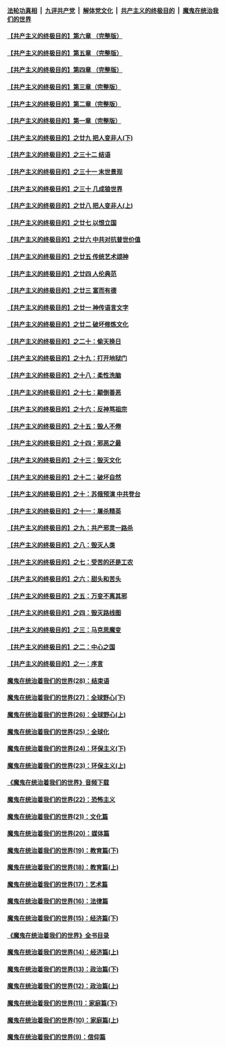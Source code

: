 ####  [法轮功真相](../../../../basic/blob/master/README.md?t=03040914) &nbsp;|&nbsp; [九评共产党](../../../../9ping.md/blob/master/README.md?t=03040914) &nbsp;|&nbsp; [解体党文化](../../../../jtdwh.md/blob/master/README.md?t=03040914)  &nbsp;|&nbsp; [共产主义的终极目的](../../../../gczydzjmd.md/blob/master/README.md?t=03040914) &nbsp;|&nbsp; [魔鬼在统治我们的世界](../../../../mgztzwmdsj.md/blob/master/README.md?t=03040914) 

#### [【共产主义的终极目的】第六章 （完整版）](../pages/nsc422/n11428913.md?t=03040914) 

#### [【共产主义的终极目的】第五章 （完整版）](../pages/nsc422/n11428912.md?t=03040914) 

#### [【共产主义的终极目的】第四章 （完整版）](../pages/nsc422/n11428907.md?t=03040914) 

#### [【共产主义的终极目的】第三章（完整版）](../pages/nsc422/n11428848.md?t=03040914) 

#### [【共产主义的终极目的】第二章（完整版）](../pages/nsc422/n11428831.md?t=03040914) 

#### [【共产主义的终极目的】第一章（完整版）](../pages/nsc422/n11417651.md?t=03040914) 

#### [【共产主义的终极目的】之廿九 把人变非人(下)](../pages/nsc422/n11344140.md?t=03040914) 

#### [【共产主义的终极目的】之三十二 结语](../pages/nsc422/n11360535.md?t=03040914) 

#### [【共产主义的终极目的】之三十一 末世景观](../pages/nsc422/n11351129.md?t=03040914) 

#### [【共产主义的终极目的】之三十 几成狼世界](../pages/nsc422/n11348280.md?t=03040914) 

#### [【共产主义的终极目的】之廿八 把人变非人(上)](../pages/nsc422/n11340492.md?t=03040914) 

#### [【共产主义的终极目的】之廿七 以恨立国](../pages/nsc422/n11336944.md?t=03040914) 

#### [【共产主义的终极目的】之廿六 中共对抗普世价值](../pages/nsc422/n11324785.md?t=03040914) 

#### [【共产主义的终极目的】之廿五 传统艺术颂神](../pages/nsc422/n11296396.md?t=03040914) 

#### [【共产主义的终极目的】之廿四 人伦典范](../pages/nsc422/n11296397.md?t=03040914) 

#### [【共产主义的终极目的】之廿三 富而有德](../pages/nsc422/n11283598.md?t=03040914) 

#### [【共产主义的终极目的】之廿一 神传语言文字](../pages/nsc422/n11263265.md?t=03040914) 

#### [【共产主义的终极目的】之廿二 破坏修炼文化](../pages/nsc422/n11245728.md?t=03040914) 

#### [【共产主义的终极目的】之二十：偷天换日](../pages/nsc422/n11238846.md?t=03040914) 

#### [【共产主义的终极目的】之十九：打开地狱门](../pages/nsc422/n11206376.md?t=03040914) 

#### [【共产主义的终极目的】之十八：柔性洗脑](../pages/nsc422/n11199994.md?t=03040914) 

#### [【共产主义的终极目的】之十七：颠倒善恶](../pages/nsc422/n11179782.md?t=03040914) 

#### [【共产主义的终极目的】之十六：反神骂祖宗](../pages/nsc422/n11166798.md?t=03040914) 

#### [【共产主义的终极目的】之十五：毁人不倦](../pages/nsc422/n11166792.md?t=03040914) 

#### [【共产主义的终极目的】之十四：邪恶之最](../pages/nsc422/n11150249.md?t=03040914) 

#### [【共产主义的终极目的】之十三：毁灭文化](../pages/nsc422/n11135227.md?t=03040914) 

#### [【共产主义的终极目的】之十二：破坏自然](../pages/nsc422/n11135214.md?t=03040914) 

#### [【共产主义的终极目的】之十：苏俄预演 中共登台](../pages/nsc422/n11118424.md?t=03040914) 

#### [【共产主义的终极目的】之十一：屠杀精英](../pages/nsc422/n11118442.md?t=03040914) 

#### [【共产主义的终极目的】之九：共产邪灵一路杀](../pages/nsc422/n11114139.md?t=03040914) 

#### [【共产主义的终极目的】之八：毁灭人类](../pages/nsc422/n11108503.md?t=03040914) 

#### [【共产主义的终极目的】之七：受苦的还是工农](../pages/nsc422/n11101809.md?t=03040914) 

#### [【共产主义的终极目的】之六：甜头和苦头](../pages/nsc422/n11096971.md?t=03040914) 

#### [【共产主义的终极目的】之五：万变不离其邪](../pages/nsc422/n11091285.md?t=03040914) 

#### [【共产主义的终极目的】之四：毁灭路线图](../pages/nsc422/n11086284.md?t=03040914) 

#### [【共产主义的终极目的】之三：马克思魔变](../pages/nsc422/n11061941.md?t=03040914) 

#### [【共产主义的终极目的】之二：中心之国](../pages/nsc422/n11047728.md?t=03040914) 

#### [【共产主义的终极目的】之一：序言](../pages/nsc422/n11086077.md?t=03040914) 

#### [魔鬼在统治着我们的世界(28)：结束语](../pages/nsc422/n10936246.md?t=03040914) 

#### [魔鬼在统治着我们的世界(27)：全球野心(下)](../pages/nsc422/n10928319.md?t=03040914) 

#### [魔鬼在统治着我们的世界(26)：全球野心(上)](../pages/nsc422/n10900318.md?t=03040914) 

#### [魔鬼在统治着我们的世界(25)：全球化](../pages/nsc422/n10788205.md?t=03040914) 

#### [魔鬼在统治着我们的世界(24)：环保主义(下)](../pages/nsc422/n10695307.md?t=03040914) 

#### [魔鬼在统治着我们的世界(23)：环保主义(上)](../pages/nsc422/n10688613.md?t=03040914) 

#### [《魔鬼在统治着我们的世界》音频下载](../pages/nsc422/n10635553.md?t=03040914) 

#### [魔鬼在统治着我们的世界(22)：恐怖主义](../pages/nsc422/n10614727.md?t=03040914) 

#### [魔鬼在统治着我们的世界(21)：文化篇](../pages/nsc422/n10597706.md?t=03040914) 

#### [魔鬼在统治着我们的世界(20)：媒体篇](../pages/nsc422/n10586579.md?t=03040914) 

#### [魔鬼在统治着我们的世界(19)：教育篇(下)](../pages/nsc422/n10564808.md?t=03040914) 

#### [魔鬼在统治着我们的世界(18)：教育篇(上)](../pages/nsc422/n10526970.md?t=03040914) 

#### [魔鬼在统治着我们的世界(17)：艺术篇](../pages/nsc422/n10499093.md?t=03040914) 

#### [魔鬼在统治着我们的世界(16)：法律篇](../pages/nsc422/n10485969.md?t=03040914) 

#### [魔鬼在统治着我们的世界(15)：经济篇(下)](../pages/nsc422/n10469975.md?t=03040914) 

#### [《魔鬼在统治着我们的世界》全书目录](../pages/nsc422/n10464261.md?t=03040914) 

#### [魔鬼在统治着我们的世界(14)：经济篇(上)](../pages/nsc422/n10457370.md?t=03040914) 

#### [魔鬼在统治着我们的世界(13)：政治篇(下)](../pages/nsc422/n10448270.md?t=03040914) 

#### [魔鬼在统治着我们的世界(12)：政治篇(上)](../pages/nsc422/n10444576.md?t=03040914) 

#### [魔鬼在统治着我们的世界(11)：家庭篇(下)](../pages/nsc422/n10440961.md?t=03040914) 

#### [魔鬼在统治着我们的世界(10)：家庭篇(上)](../pages/nsc422/n10435448.md?t=03040914) 

#### [魔鬼在统治着我们的世界(9)：信仰篇](../pages/nsc422/n10432159.md?t=03040914) 

